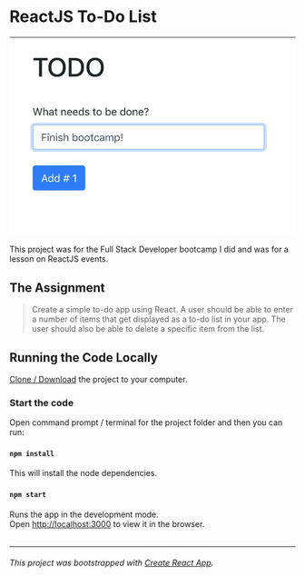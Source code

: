 # ReactJS To-Do List

![](/public/To-Do.png)

This project was for the Full Stack Developer bootcamp I did and was for a lesson on ReactJS events.

## The Assignment

> Create a simple to-do app using React. A user should be able to enter a
number of items that get displayed as a to-do list in your app. The user
should also be able to delete a specific item from the list.

<!-- ## Demo
Update when hosted somewhere -->

## Running the Code Locally

[Clone / Download](https://github.com/dh4u/bootcamp-to-do.git) the project to your computer.

### Start the code
Open command prompt / terminal for the project folder and then you can run:

#### `npm install`

This will install the node dependencies.

#### `npm start`

Runs the app in the development mode.<br>
Open [http://localhost:3000](http://localhost:3000) to view it in the browser.
<br>
<br>

***
###### This project was bootstrapped with [Create React App](https://github.com/facebook/create-react-app).
